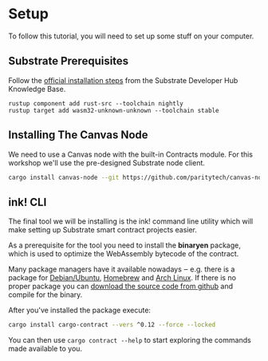 Setup
===

To follow this tutorial, you will need to set up some stuff on your computer.

## Substrate Prerequisites

Follow the
[official installation steps](https://substrate.dev/docs/en/knowledgebase/getting-started/) from the
Substrate Developer Hub Knowledge Base.

```
rustup component add rust-src --toolchain nightly
rustup target add wasm32-unknown-unknown --toolchain stable
```

## Installing The Canvas Node

We need to use a Canvas node with the built-in Contracts module. For this workshop we'll use the pre-designed Substrate node client.

```bash
cargo install canvas-node --git https://github.com/paritytech/canvas-node.git --tag v0.1.5 --force --locked
```

## ink! CLI

The final tool we will be installing is the ink! command line utility which will make setting up Substrate smart contract projects easier.

As a prerequisite for the tool you need to install the **binaryen** package, which is used to optimize the WebAssembly bytecode of the contract.

Many package managers have it available nowadays ‒ e.g. there is a package for [Debian/Ubuntu](https://tracker.debian.org/pkg/binaryen),
[Homebrew](https://formulae.brew.sh/formula/binaryen) and [Arch Linux](https://archlinux.org/packages/community/x86_64/binaryen/).
If there is no proper package you can [download the source code from github](https://github.com/WebAssembly/binaryen) and compile for the binary.

After you've installed the package execute:

```bash
cargo install cargo-contract --vers ^0.12 --force --locked
```

You can then use `cargo contract --help` to start exploring the commands made available to you.
